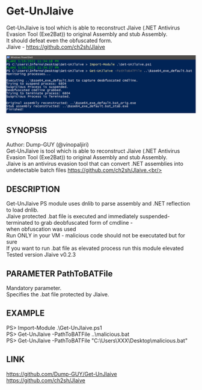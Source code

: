 # Get-UnJlaive
Get-UnJlaive is tool which is able to reconstruct Jlaive (.NET Antivirus Evasion Tool (Exe2Bat)) to original Assembly and stub Assembly.<br/>
It should defeat even the obfuscated form.<br/>
Jlaive - https://github.com/ch2sh/Jlaive<br/>

![](Get-UnJlaive/media/example1.PNG)

## SYNOPSIS
Author: Dump-GUY (@vinopaljiri)<br/>
Get-UnJlaive is tool which is able to reconstruct Jlaive (.NET Antivirus Evasion Tool (Exe2Bat)) to original Assembly and stub Assembly.<br/>
Jlaive is an antivirus evasion tool that can convert .NET assemblies into undetectable batch files https://github.com/ch2sh/Jlaive.<br/>

## DESCRIPTION
Get-UnJlaive PS module uses dnlib to parse assembly and .NET reflection to load dnlib.<br/>
Jlaive protected .bat file is executed and immediately suspended-terminated to grab deobfuscated form of cmdline -<br/>
when obfuscation was used<br/>
Run ONLY in your VM - malicious code should not be executated but for sure<br/>
If you want to run .bat file as elevated process run this module elevated<br/>
Tested version Jlaive v0.2.3<br/>

## PARAMETER PathToBATFile
Mandatory parameter.<br/>
Specifies the .bat file protected by Jlaive.<br/>

## EXAMPLE
PS> Import-Module .\Get-UnJlaive.ps1<br/>
PS> Get-UnJlaive -PathToBATFile ..\malicious.bat<br/>
PS> Get-UnJlaive -PathToBATFile "C:\Users\XXX\Desktop\malicious.bat"<br/>

## LINK
https://github.com/Dump-GUY/Get-UnJlaive<br/>
https://github.com/ch2sh/Jlaive<br/>
